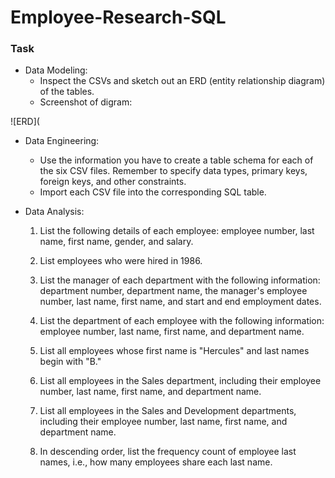 # **Employee-Research-SQL**

### Task

* Data Modeling:
  * Inspect the CSVs and sketch out an ERD (entity relationship diagram) of the tables.
  * Screenshot of digram:

![ERD](

* Data Engineering:
  * Use the information you have to create a table schema for each of the six CSV files. Remember to specify data types, primary keys, foreign keys, and other constraints.
  * Import each CSV file into the corresponding SQL table.
  
* Data Analysis:
  1. List the following details of each employee: employee number, last name, first name, gender, and salary.

  2. List employees who were hired in 1986.

  3. List the manager of each department with the following information: department number, department name, the manager's employee number, last name, first name, and start and end employment dates.

  4. List the department of each employee with the following information: employee number, last name, first name, and department name.

  5. List all employees whose first name is "Hercules" and last names begin with "B."

  6. List all employees in the Sales department, including their employee number, last name, first name, and department name.

  7. List all employees in the Sales and Development departments, including their employee number, last name, first name, and department name.

  8. In descending order, list the frequency count of employee last names, i.e., how many employees share each last name.
